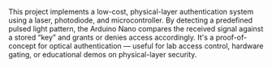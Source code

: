 This project implements a low-cost, physical-layer authentication system using a laser, photodiode, and microcontroller. By detecting a predefined pulsed light pattern, the Arduino Nano compares the received signal against a stored “key” and grants or denies access accordingly.
It's a proof-of-concept for optical authentication — useful for lab access control, hardware gating, or educational demos on physical-layer security.
